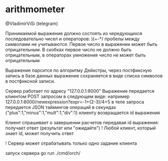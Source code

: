 # arithmometer
@VladimirViSi (telegram)


Принимаемой выражение должно состоять из чередующихся последовательно чисел и операторов: )(+-*/
пробелы между символами не учитываются.
Первое число в выражении может быть отрицательным. В скобках первое число не должно быть 
отрицательным, в операторах умножения число не может быть отрицательным

Выражение парсится по алгоритму Дейкстры, через постфиксную запись
в базе данных выражение сохраняется в виде списка символов в постфиксной записи.

Сервер работает по адресу "127.0.0.1:8000"
Выражение передается клиентом POST запросом в следующем виде:
например 127.0.0.1:8000/newexpression?expr=-1+(2-3)/4+5
в теле запроса передается JSON таймингов операций в секундах
{"plus":1,"minus":1,"mult":1,"div":1}
клиенту возвращается id выражения

Клиент спрашивает о завершении расчетов передавая id выражения:
получает ответ (результат или "ожидайте")
! Любой клиент, который знает id, может получить ответ

! Сервер может отрабатывать только одно задание клиента


запуск сервера
go run ./cmd/orch/

